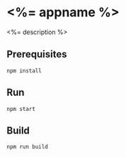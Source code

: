 # <%= appname %>
<%= description %>

## Prerequisites

```
npm install
```

## Run

```
npm start
```

## Build
```
npm run build
```